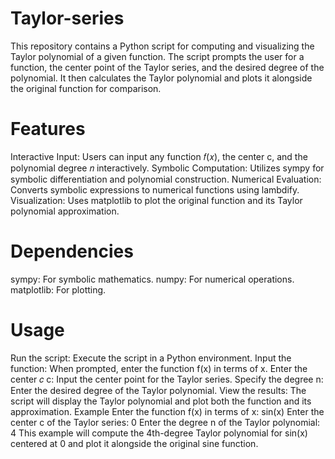 # Taylor-series
This repository contains a Python script for computing and visualizing the Taylor polynomial of a given function. The script prompts the user for a function, the center point of the Taylor series, and the desired degree of the polynomial. It then calculates the Taylor polynomial and plots it alongside the original function for comparison.
# Features
Interactive Input: Users can input any function  𝑓(𝑥), the center c, and the polynomial degree 𝑛 interactively.
Symbolic Computation: Utilizes sympy for symbolic differentiation and polynomial construction.
Numerical Evaluation: Converts symbolic expressions to numerical functions using lambdify.
Visualization: Uses matplotlib to plot the original function and its Taylor polynomial approximation.

# Dependencies
sympy: For symbolic mathematics.
numpy: For numerical operations.
matplotlib: For plotting.

# Usage
Run the script: Execute the script in a Python environment.
Input the function: When prompted, enter the function  f(x) in terms of x.
Enter the center 𝑐
c: Input the center point for the Taylor series.
Specify the degree n: Enter the desired degree of the Taylor polynomial.
View the results: The script will display the Taylor polynomial and plot both the function and its approximation.
Example
Enter the function f(x) in terms of x: sin(x)
Enter the center c of the Taylor series: 0
Enter the degree n of the Taylor polynomial: 4
This example will compute the 4th-degree Taylor polynomial for sin(x) centered at 0 and plot it alongside the original sine function.

